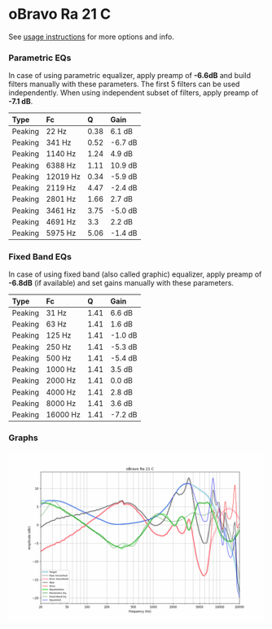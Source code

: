 # oBravo Ra 21 C
See [usage instructions](https://github.com/jaakkopasanen/AutoEq#usage) for more options and info.

### Parametric EQs
In case of using parametric equalizer, apply preamp of **-6.6dB** and build filters manually
with these parameters. The first 5 filters can be used independently.
When using independent subset of filters, apply preamp of **-7.1 dB**.

| Type    | Fc       |    Q | Gain    |
|:--------|:---------|:-----|:--------|
| Peaking | 22 Hz    | 0.38 | 6.1 dB  |
| Peaking | 341 Hz   | 0.52 | -6.7 dB |
| Peaking | 1140 Hz  | 1.24 | 4.9 dB  |
| Peaking | 6388 Hz  | 1.11 | 10.9 dB |
| Peaking | 12019 Hz | 0.34 | -5.9 dB |
| Peaking | 2119 Hz  | 4.47 | -2.4 dB |
| Peaking | 2801 Hz  | 1.66 | 2.7 dB  |
| Peaking | 3461 Hz  | 3.75 | -5.0 dB |
| Peaking | 4691 Hz  | 3.3  | 2.2 dB  |
| Peaking | 5975 Hz  | 5.06 | -1.4 dB |

### Fixed Band EQs
In case of using fixed band (also called graphic) equalizer, apply preamp of **-6.8dB**
(if available) and set gains manually with these parameters.

| Type    | Fc       |    Q | Gain    |
|:--------|:---------|:-----|:--------|
| Peaking | 31 Hz    | 1.41 | 6.6 dB  |
| Peaking | 63 Hz    | 1.41 | 1.6 dB  |
| Peaking | 125 Hz   | 1.41 | -1.0 dB |
| Peaking | 250 Hz   | 1.41 | -5.3 dB |
| Peaking | 500 Hz   | 1.41 | -5.4 dB |
| Peaking | 1000 Hz  | 1.41 | 3.5 dB  |
| Peaking | 2000 Hz  | 1.41 | 0.0 dB  |
| Peaking | 4000 Hz  | 1.41 | 2.8 dB  |
| Peaking | 8000 Hz  | 1.41 | 3.6 dB  |
| Peaking | 16000 Hz | 1.41 | -7.2 dB |

### Graphs
![](./oBravo%20Ra%2021%20C.png)